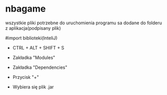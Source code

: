 # nbagame

wszystkie pliki potrzebne do uruchomienia programu sa dodane do folderu z aplikacja(podpisany plik)

#import biblioteki(InteliJ)

- CTRL + ALT + SHIFT + S

- Zakładka "Modules"

- Zakładka "Dependencies"

- Przycisk "+"

- Wybiera się plik .jar
